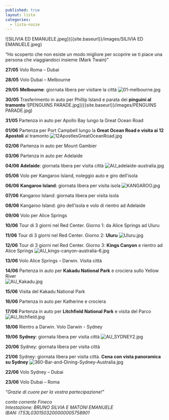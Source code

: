 ```yaml
---
published: true
layout: lista
categories:
  - lista-nozze
---
```


![SILIVIA ED EMANUELE.jpeg]({{site.baseurl}}/images/SILIVIA ED EMANUELE.jpeg)

<div class="citazione">
“Ho scoperto che non esiste un modo migliore per scoprire se ti piace una persona che viaggiandoci insieme
(Mark Twain)”
</div>

**27/05** Volo Roma – Dubai 

**28/05** Volo Dubai – Melbourne

**29/05** **Melbourne**: giornata libera per visitare la città
![01-melbourne.jpg]({{site.baseurl}}/images/01-melbourne.jpg)

**30/05** Trasferimento in auto per Phillip Island e parata dei **pinguini al tramonto**
![PENGUINS PARADE.jpg]({{site.baseurl}}/images/PENGUINS PARADE.jpg)

**31/05** Partenza in auto per Apollo Bay lungo la Great Ocean Road 

**01/06** Partenza per Port Campbell lungo la **Great Ocean Road e visita ai 12 Apostoli** al tramonto
![12ApostlesGreatOceanRoad.jpg]({{site.baseurl}}/images/12ApostlesGreatOceanRoad.jpg)

**02/06** Partenza in auto per Mount Gambier

**03/06** Partenza in auto per Adelaide 

**04/06** **Adelaide**: giornata libera per visita città
![AU_adelaide-australia.jpg]({{site.baseurl}}/images/AU_adelaide-australia.jpg)

**05/06** Volo per Kangaroo Island, noleggio auto e giro dell’isola

**06/06** **Kangaroo Island**: giornata libera per visita isola
![KANGAROO.jpg]({{site.baseurl}}/images/KANGAROO.jpg)

**07/06** Kangaroo Island: giornata libera per visita isola
                        
**08/06** Kangaroo Island: giro dell’isola e volo di rientro ad Adelaide

**09/06** Volo per Alice Springs

**10/06** Tour di 3 giorni nel Red Center. Giorno 1: da Alice Springs ad Uluru

**11/06** Tour di 3 giorni nel Red Center. Giorno 2: **Uluru**
![Uluru.jpg]({{site.baseurl}}/images/Uluru.jpg)

**12/06** Tour di 3 giorni nel Red Center. Giorno 3: **Kings Canyon** e rientro ad Alice Springs
![AU_kings-canyon-australia-6.jpg]({{site.baseurl}}/images/AU_kings-canyon-australia-6.jpg)
                    
**13/06** Volo Alice Springs – Darwin. Visita città

**14/06** Partenza in auto per **Kakadu National Park** e crociera sullo Yellow River                
![AU_Kakadu.jpg]({{site.baseurl}}/images/AU_Kakadu.jpg)

**15/06** Visita del Kakadu National Park

**16/06** Partenza in auto per Katherine e crociera 

**17/06** Partenza in auto per **Litchfield National Park** e visita del Parco
![AU_litchfield.jpg]({{site.baseurl}}/images/AU_litchfield.jpg)
                        
**18/06** Rientro a Darwin. Volo Darwin - Sydney

**19/06** **Sydney**: giornata libera per visita città
![AU_SYDNEY2.jpg]({{site.baseurl}}/images/AU_SYDNEY2.jpg)

**20/06** Sydney: giornata libera per visita città

**21/06** Sydney: giornata libera per visita città. **Cena con vista panoramica su Sydney**
![360-Bar-and-Dining-Sydney-Australia.jpg]({{site.baseurl}}/images/360-Bar-and-Dining-Sydney-Australia.jpg)

**22/06** Volo Sydney – Dubai 

**23/06** Volo Dubai – Roma 
                        
_"Grazie di cuore per la vostra partecipazione!"_

<address>
conto corrente Fineco<br/>
Intestazione: BRUNO SILVIA E MATONI EMANUELE<br/>
IBAN: IT53L0301503200000005758901<br/>
</address>
